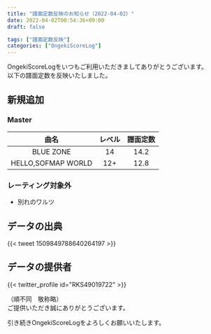 ```yaml
---
title: "譜面定数反映のお知らせ（2022-04-02）"
date: 2022-04-02T00:54:36+09:00
draft: false

tags: ["譜面定数反映"]
categories: ["OngekiScoreLog"]
---
```


OngekiScoreLogをいつもご利用いただきましてありがとうございます。  
以下の譜面定数を反映いたしました。

<!--more-->

## 新規追加

### Master

| 曲名 | レベル | 譜面定数 |
|:-:|:-:|:-:|
| BLUE ZONE | 14 | 14.2 |
| HELLO,SOFMAP WORLD | 12+ | 12.8 |

<!-- ### Expert

| 曲名 | レベル | 譜面定数 |
|:-:|:-:|:-:| -->

### レーティング対象外

- 別れのワルツ

## データの出典

{{< tweet 1509849788640264197 >}}

## データの提供者

{{< twitter_profile id="RKS49019722" >}}

（順不同　敬称略）  
ご提供いただき誠にありがとうございます。

引き続きOngekiScoreLogをよろしくお願いいたします。
